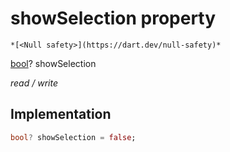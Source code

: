 


# showSelection property




    *[<Null safety>](https://dart.dev/null-safety)*


[bool](https://api.flutter.dev/flutter/dart-core/bool-class.html)? showSelection
  
_read / write_






## Implementation

```dart
bool? showSelection = false;


```







